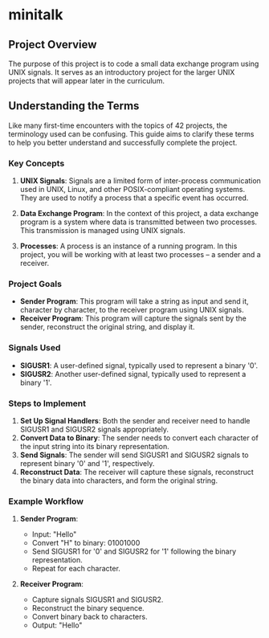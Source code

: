 # minitalk
 ## Project Overview  
 The purpose of this project is to code a small data exchange program using UNIX signals. It serves as an introductory project for the larger UNIX projects that will appear later in the curriculum.
 
## Understanding the Terms

Like many first-time encounters with the topics of 42 projects, the terminology used can be confusing. This guide aims to clarify these terms to help you better understand and successfully complete the project.

### Key Concepts

1. **UNIX Signals**: Signals are a limited form of inter-process communication used in UNIX, Linux, and other POSIX-compliant operating systems. They are used to notify a process that a specific event has occurred.

2. **Data Exchange Program**: In the context of this project, a data exchange program is a system where data is transmitted between two processes. This transmission is managed using UNIX signals.

3. **Processes**: A process is an instance of a running program. In this project, you will be working with at least two processes – a sender and a receiver.

### Project Goals

- **Sender Program**: This program will take a string as input and send it, character by character, to the receiver program using UNIX signals.
- **Receiver Program**: This program will capture the signals sent by the sender, reconstruct the original string, and display it.

### Signals Used

- **SIGUSR1**: A user-defined signal, typically used to represent a binary '0'.
- **SIGUSR2**: Another user-defined signal, typically used to represent a binary '1'.

### Steps to Implement

1. **Set Up Signal Handlers**: Both the sender and receiver need to handle SIGUSR1 and SIGUSR2 signals appropriately.
2. **Convert Data to Binary**: The sender needs to convert each character of the input string into its binary representation.
3. **Send Signals**: The sender will send SIGUSR1 and SIGUSR2 signals to represent binary '0' and '1', respectively.
4. **Reconstruct Data**: The receiver will capture these signals, reconstruct the binary data into characters, and form the original string.

### Example Workflow

1. **Sender Program**:
    - Input: "Hello"
    - Convert "H" to binary: 01001000
    - Send SIGUSR1 for '0' and SIGUSR2 for '1' following the binary representation.
    - Repeat for each character.

2. **Receiver Program**:
    - Capture signals SIGUSR1 and SIGUSR2.
    - Reconstruct the binary sequence.
    - Convert binary back to characters.
    - Output: "Hello"
